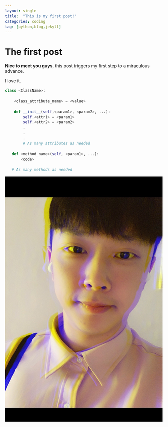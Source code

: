 ```yaml
---
layout: single
title:  "This is my first post!"
categories: coding
tag: [python,blog,jekyll]
---
```


# The first post

**Nice to meet you guys**, this post triggers my first step to a miraculous advance.

I love it.

```python
class <ClassName>:

    <class_attribute_name> = <value>

    def __init__(self,<param1>, <param2>, ...):
        self.<attr1> = <param1>
        self.<attr2> = <param2>
        .
        .
        .
        # As many attributes as needed
    
   def <method_name>(self, <param1>, ...):
       <code>
       
   # As many methods as needed
```


![KakaoTalk_20220222_231250504](../images/2021-02-22-first/KakaoTalk_20220222_231250504-16461546846461.jpg)

